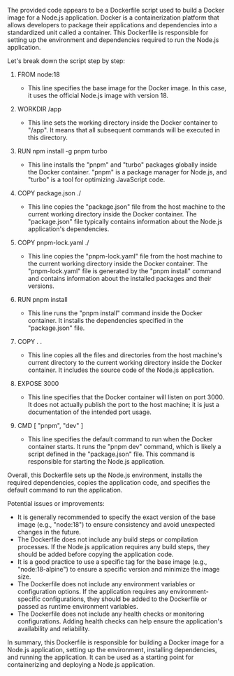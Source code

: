 The provided code appears to be a Dockerfile script used to build a Docker image for a Node.js application. Docker is a containerization platform that allows developers to package their applications and dependencies into a standardized unit called a container. This Dockerfile is responsible for setting up the environment and dependencies required to run the Node.js application.

Let's break down the script step by step:

1. FROM node:18
   - This line specifies the base image for the Docker image. In this case, it uses the official Node.js image with version 18.

2. WORKDIR /app
   - This line sets the working directory inside the Docker container to "/app". It means that all subsequent commands will be executed in this directory.

3. RUN npm install -g pnpm turbo
   - This line installs the "pnpm" and "turbo" packages globally inside the Docker container. "pnpm" is a package manager for Node.js, and "turbo" is a tool for optimizing JavaScript code.

4. COPY package.json ./
   - This line copies the "package.json" file from the host machine to the current working directory inside the Docker container. The "package.json" file typically contains information about the Node.js application's dependencies.

5. COPY pnpm-lock.yaml ./
   - This line copies the "pnpm-lock.yaml" file from the host machine to the current working directory inside the Docker container. The "pnpm-lock.yaml" file is generated by the "pnpm install" command and contains information about the installed packages and their versions.

6. RUN pnpm install
   - This line runs the "pnpm install" command inside the Docker container. It installs the dependencies specified in the "package.json" file.

7. COPY . .
   - This line copies all the files and directories from the host machine's current directory to the current working directory inside the Docker container. It includes the source code of the Node.js application.

8. EXPOSE 3000
   - This line specifies that the Docker container will listen on port 3000. It does not actually publish the port to the host machine; it is just a documentation of the intended port usage.

9. CMD [ "pnpm", "dev" ]
   - This line specifies the default command to run when the Docker container starts. It runs the "pnpm dev" command, which is likely a script defined in the "package.json" file. This command is responsible for starting the Node.js application.

Overall, this Dockerfile sets up the Node.js environment, installs the required dependencies, copies the application code, and specifies the default command to run the application.

Potential issues or improvements:
- It is generally recommended to specify the exact version of the base image (e.g., "node:18") to ensure consistency and avoid unexpected changes in the future.
- The Dockerfile does not include any build steps or compilation processes. If the Node.js application requires any build steps, they should be added before copying the application code.
- It is a good practice to use a specific tag for the base image (e.g., "node:18-alpine") to ensure a specific version and minimize the image size.
- The Dockerfile does not include any environment variables or configuration options. If the application requires any environment-specific configurations, they should be added to the Dockerfile or passed as runtime environment variables.
- The Dockerfile does not include any health checks or monitoring configurations. Adding health checks can help ensure the application's availability and reliability.

In summary, this Dockerfile is responsible for building a Docker image for a Node.js application, setting up the environment, installing dependencies, and running the application. It can be used as a starting point for containerizing and deploying a Node.js application.
